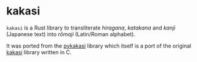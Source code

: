 # kakasi

`kakasi` is a Rust library to transliterate *hiragana*, *katakana* and *kanji* (Japanese text) into *rōmaji* (Latin/Roman alphabet).

It was ported from the [pykakasi](https://codeberg.org/miurahr/pykakasi) library which itself is a port of the original
[kakasi](http://kakasi.namazu.org/) library written in C.
